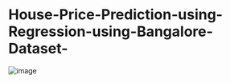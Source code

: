 # House-Price-Prediction-using-Regression-using-Bangalore-Dataset-
![image](https://user-images.githubusercontent.com/79276263/168430475-c0a2ddfd-37d5-4166-a667-eb5bec796f2f.png)
